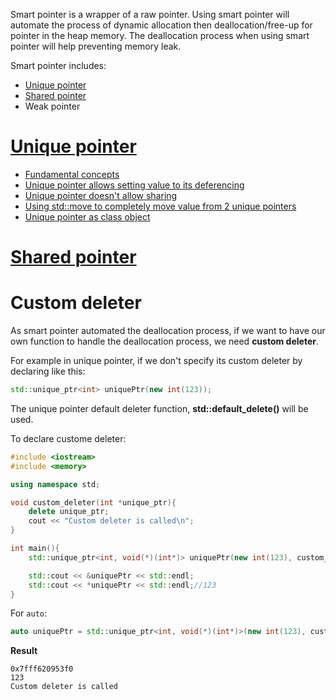 Smart pointer is a wrapper of a raw pointer. Using smart pointer will automate the process of dynamic allocation then deallocation/free-up for pointer in the heap memory. The deallocation process when using smart pointer will help preventing memory leak.

Smart pointer includes: 
* [Unique pointer]()
* [Shared pointer]()
* Weak pointer

# [Unique pointer]()

* [Fundamental concepts](Unique%20pointer.md#fundamental-concepts)
* [Unique pointer allows setting value to its deferencing](Unique%20pointer.md#unique-pointer-allows-setting-value-to-its-deferencing)
* [Unique pointer doesn't allow sharing](Unique%20pointer.md#unique-pointer-doesnt-allow-sharing)
* [Using std::move to completely move value from 2 unique pointers](Unique%20pointer.md#using-stdmove-to-completely-move-value-from-2-unique-pointers)
* [Unique pointer as class object](Unique%20pointer.md#unique-pointer-as-class-object)

# [Shared pointer](Shared%20pointer.md)

# Custom deleter

As smart pointer automated the deallocation process, if we want to have our own function to handle the deallocation process, we need **custom deleter**.

For example in unique pointer, if we don't specify its custom deleter by declaring like this:
```cpp
std::unique_ptr<int> uniquePtr(new int(123));
```
The unique pointer default deleter function, **std::default_delete()** will be used.

To declare custome deleter:

```cpp
#include <iostream>
#include <memory>

using namespace std;

void custom_deleter(int *unique_ptr){
	delete unique_ptr;
	cout << "Custom deleter is called\n";
}

int main(){
	std::unique_ptr<int, void(*)(int*)> uniquePtr(new int(123), custom_deleter);

    std::cout << &uniquePtr << std::endl;
    std::cout << *uniquePtr << std::endl;//123
}
```
For ``auto``:
```cpp
auto uniquePtr = std::unique_ptr<int, void(*)(int*)>(new int(123), custom_deleter);
```
**Result**
```
0x7fff620953f0 
123
Custom deleter is called
```
